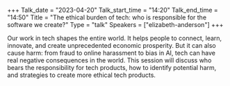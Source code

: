 +++
Talk_date = "2023-04-20"
Talk_start_time = "14:20"
Talk_end_time = "14:50"
Title = "The ethical burden of tech: who is responsible for the software we create?"
Type = "talk"
Speakers = ["elizabeth-anderson"]
+++

Our work in tech shapes the entire world.  It helps people to connect, learn, innovate, and create unprecedented economic prosperity.  But it can also cause harm: from fraud to online harassment to bias in AI, tech can have real negative consequences in the world.  This session will discuss who bears the responsibility for tech products, how to identify potential harm, and strategies to create more ethical tech products.